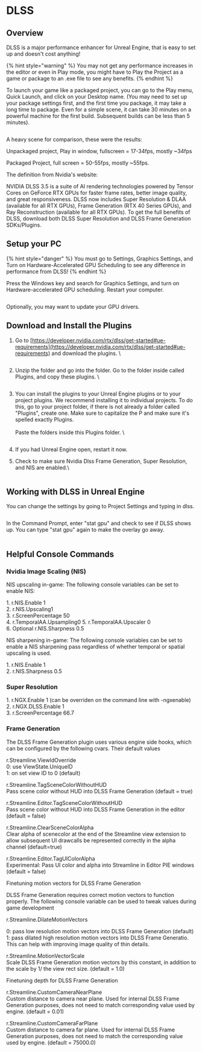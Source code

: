 # DLSS

## Overview

DLSS is a major performance enhancer for Unreal Engine, that is easy to set up and doesn't cost anything!

{% hint style="warning" %}
You may not get any performance increases in the editor or even in Play mode, you might have to Play the Project as a game or package to an .exe file to see any benefits.&#x20;
{% endhint %}

To launch your game like a packaged project, you can go to the Play menu, Quick Launch, and click on your Desktop name. (You may need to set up your package settings first, and the first time you package, it may take a long time to package. Even for a simple scene, it can take 30 minutes on a powerful machine for the first build. Subsequent builds can be less than 5 minutes).

<figure><img src="../../.gitbook/assets/image (1) (1).png" alt=""><figcaption></figcaption></figure>



A heavy scene for comparison, these were the results:

Unpackaged project, Play in window, fullscreen = 17-34fps, mostly \~34fps

Packaged Project, full screen = 50-55fps, mostly \~55fps.&#x20;



The definition from Nvidia's website:

NVIDIA DLSS 3.5 is a suite of AI rendering technologies powered by Tensor Cores on GeForce RTX GPUs for faster frame rates, better image quality, and great responsiveness. DLSS now includes Super Resolution & DLAA (available for all RTX GPUs), Frame Generation (RTX 40 Series GPUs), and Ray Reconstruction (available for all RTX GPUs). To get the full benefits of DLSS, download both DLSS Super Resolution and DLSS Frame Generation SDKs/Plugins.

## Setup your PC

{% hint style="danger" %}
You must go to Settings, Graphics Settings, and Turn on Hardware-Accelerated GPU Scheduling to see any difference in performance from DLSS!
{% endhint %}

Press the Windows key and search for Graphics Settings, and turn on Hardware-accelerated GPU scheduling. Restart your computer.

<figure><img src="../../.gitbook/assets/image (5) (1).png" alt=""><figcaption></figcaption></figure>

Optionally, you may want to update your GPU drivers.&#x20;

## Download and Install the Plugins

1.  Go to [https://developer.nvidia.com/rtx/dlss/get-started#ue-requirements](https://developer.nvidia.com/rtx/dlss/get-started#ue-requirements) and download the plugins. \


    <figure><img src="../../.gitbook/assets/image (1) (1) (1).png" alt=""><figcaption></figcaption></figure>
2.  Unzip the folder and go into the folder. Go to the folder inside called Plugins, and copy these plugins. \


    <figure><img src="../../.gitbook/assets/image (2) (1) (1).png" alt=""><figcaption></figcaption></figure>


3.  You can install the plugins to your Unreal Engine plugins or to your project plugins. We recommend installing it to individual projects. To do this, go to your project folder, if there is not already a folder called "Plugins", create one. Make sure to capitalize the P and make sure it's spelled exactly Plugins. \
    \
    Paste the folders inside this Plugins folder. \


    <figure><img src="../../.gitbook/assets/image (3) (1).png" alt=""><figcaption></figcaption></figure>


4. If you had Unreal Engine open, restart it now.&#x20;
5.  Check to make sure Nvidia Dlss Frame Generation, Super Resolution, and NIS are enabled.\


    <figure><img src="../../.gitbook/assets/image (5).png" alt=""><figcaption></figcaption></figure>

## Working with DLSS in Unreal Engine

You can change the settings by going to Project Settings and typing in dlss.&#x20;

<figure><img src="../../.gitbook/assets/image (4) (1).png" alt=""><figcaption></figcaption></figure>

In the Command Prompt, enter "stat gpu" and check to see if DLSS shows up. You can type "stat gpu" again to make the overlay go away.&#x20;

<figure><img src="../../.gitbook/assets/image (2) (1).png" alt=""><figcaption></figcaption></figure>



## Helpful Console Commands

### Nvidia Image Scaling (NIS)

NIS upscaling in-game: The following console variables can be set to enable NIS:

1\. r.NIS.Enable 1\
2\. r.NIS.Upscaling1\
3\. r.ScreenPercentage 50\
4\. r.TemporalAA.Upsampling0 5. r.TemporalAA.Upscaler 0\
6\. Optional r.NIS.Sharpness 0.5

NIS sharpening in-game: The following console variables can be set to enable a NIS sharpening pass regardless of whether temporal or spatial upscaling is used.

1\. r.NIS.Enable 1\
2\. r.NIS.Sharpness 0.5

### Super Resolution

1\. r.NGX.Enable 1 (can be overriden on the command line with -ngxenable) \
2\. r.NGX.DLSS.Enable 1\
3\. r.ScreenPercentage 66.7

### Frame Generation

The DLSS Frame Generation plugin uses various engine side hooks, which can be configured by the following cvars. Their default values

r.Streamline.ViewIdOverride\
0: use ViewState.UniqueID\
1: on set view ID to 0 (default)

r.Streamline.TagSceneColorWithoutHUD\
Pass scene color without HUD into DLSS Frame Generation (default = true)

r.Streamline.Editor.TagSceneColorWithoutHUD\
Pass scene color without HUD into DLSS Frame Generation in the editor (default = false)

r.Streamline.ClearSceneColorAlpha\
Clear alpha of scenecolor at the end of the Streamline view extension to allow subsequent UI drawcalls be represented correctly in the alpha channel (default=true)

r.Streamline.Editor.TagUIColorAlpha\
Experimental: Pass UI color and alpha into Streamline in Editor PIE windows (default = false)

Finetuning motion vectors for DLSS Frame Generation

DLSS Frame Generation requires correct motion vectors to function properly. The following console variable can be used to tweak values during game development

r.Streamline.DilateMotionVectors

0: pass low resolution motion vectors into DLSS Frame Generation (default)\
1: pass dilated high resolution motion vectors into DLSS Frame Generatio. This can help with improving image quality of thin details.

r.Streamline.MotionVectorScale\
Scale DLSS Frame Generation motion vectors by this constant, in addition to the scale by 1/ the view rect size. (default = 1.0)

Finetuning depth for DLSS Frame Generation

r.Streamline.CustomCameraNearPlane\
Custom distance to camera near plane. Used for internal DLSS Frame Generation purposes, does not need to match corresponding value used by engine. (default = 0.01)

r.Streamline.CustomCameraFarPlane\
Custom distance to camera far plane. Used for internal DLSS Frame Generation purposes, does not need to match the corresponding value used by engine. (default = 75000.0)

